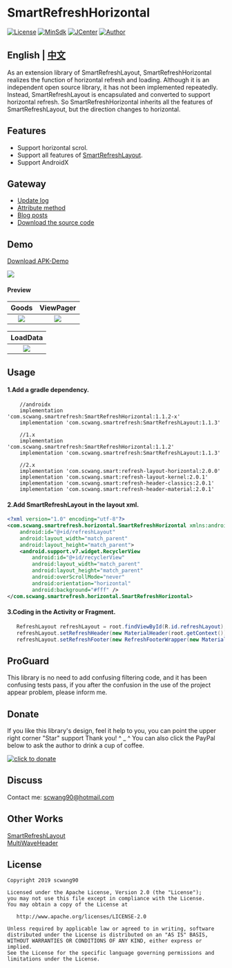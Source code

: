 # SmartRefreshHorizontal

[![License](https://img.shields.io/badge/License%20-Apache%202-337ab7.svg)](https://www.apache.org/licenses/LICENSE-2.0)
[![MinSdk](https://img.shields.io/badge/%20MinSdk%20-%2012%2B%20-f0ad4e.svg)](https://android-arsenal.com/api?level=12)
[![JCenter](https://img.shields.io/badge/%20JCenter%20-1.1.1-5bc0de.svg)](https://bintray.com/scwang90/maven/SmartRefreshHorizontal/_latestVersion)
[![Author](https://img.shields.io/badge/Author-scwang90-11bbff.svg)](https://github.com/scwang90)

## English | [中文](README.md)

As an extension library of SmartRefreshLayout, SmartRefreshHorizontal realizes the function of horizontal refresh and loading.
Although it is an independent open source library, it has not been implemented repeatedly.
Instead, SmartRefreshLayout is encapsulated and converted to support horizontal refresh.
So SmartRefreshHorizontal inherits all the features of SmartRefreshLayout, but the direction changes to horizontal.

## Features

 - Support horizontal scrol.
 - Support all features of [SmartRefreshLayout](https://github.com/scwang90/SmartRefreshLayout).
 - Support AndroidX
 
## Gateway

 - [Update log](https://github.com/scwang90/SmartRefreshHorizontal/blob/master/art/md_update.md)
 - [Attribute method](https://github.com/scwang90/SmartRefreshLayout/blob/master/art/md_property.md)
 - [Blog posts](https://segmentfault.com/a/1190000010066071) 
 - [Download the source code](https://github.com/scwang90/SmartRefreshHorizontal/releases)


## Demo
[Download APK-Demo](https://github.com/scwang90/SmartRefreshHorizontal/raw/master/art/app-release.apk)

![](https://github.com/scwang90/SmartRefreshHorizontal/raw/master/art/png_apk_rqcode.png)

#### Preview

|Goods|ViewPager|
|:---:|:---:|
|![](https://github.com/scwang90/SmartRefreshHorizontal/raw/master/art/gif_goods.gif)|![](https://github.com/scwang90/SmartRefreshHorizontal/raw/master/art/gif_pager.gif)|

|LoadData|
|:---:|
|![](https://github.com/scwang90/SmartRefreshHorizontal/raw/master/art/gif_basic.gif)|

## Usage
#### 1.Add a gradle dependency.
```
    //androidx
    implementation 'com.scwang.smartrefresh:SmartRefreshHorizontal:1.1.2-x'
    implementation 'com.scwang.smartrefresh:SmartRefreshLayout:1.1.3'

    //1.x
    implementation 'com.scwang.smartrefresh:SmartRefreshHorizontal:1.1.2'
    implementation 'com.scwang.smartrefresh:SmartRefreshLayout:1.1.3'

    //2.x
    implementation 'com.scwang.smart:refresh-layout-horizontal:2.0.0'
    implementation 'com.scwang.smart:refresh-layout-kernel:2.0.1'
    implementation 'com.scwang.smart:refresh-header-classics:2.0.1'
    implementation 'com.scwang.smart:refresh-header-material:2.0.1'
```

#### 2.Add SmartRefreshLayout in the layout xml.
```xml
<?xml version="1.0" encoding="utf-8"?>
<com.scwang.smartrefresh.horizontal.SmartRefreshHorizontal xmlns:android="http://schemas.android.com/apk/res/android"
    android:id="@+id/refreshLayout"
    android:layout_width="match_parent"
    android:layout_height="match_parent">
    <android.support.v7.widget.RecyclerView
        android:id="@+id/recyclerView"
        android:layout_width="match_parent"
        android:layout_height="match_parent"
        android:overScrollMode="never"
        android:orientation="horizontal"
        android:background="#fff" />
</com.scwang.smartrefresh.horizontal.SmartRefreshHorizontal>
```

#### 3.Coding in the Activity or Fragment.
```java
   RefreshLayout refreshLayout = root.findViewById(R.id.refreshLayout);
   refreshLayout.setRefreshHeader(new MaterialHeader(root.getContext()));
   refreshLayout.setRefreshFooter(new RefreshFooterWrapper(new MaterialHeader(root.getContext())), -1, -2);
```

## ProGuard

This library is no need to add confusing filtering code, and it has been confusing tests pass, if you after the confusion in the use of the project appear problem, please inform me.

## Donate

If you like this library's design, feel it help to you, you can point the upper right corner "Star" support Thank you! ^ _ ^
You can also click the PayPal below to ask the author to drink a cup of coffee.

[![](https://www.paypalobjects.com/webstatic/i/logo/rebrand/ppcom.svg 'click to donate')](https://www.paypal.me/scwang90)

## Discuss

Contact me: scwang90@hotmail.com 

## Other Works
[SmartRefreshLayout](https://github.com/scwang90/SmartRefreshLayout)  
[MultiWaveHeader](https://github.com/scwang90/MultiWaveHeader)

License
-------

    Copyright 2019 scwang90

    Licensed under the Apache License, Version 2.0 (the "License");
    you may not use this file except in compliance with the License.
    You may obtain a copy of the License at

       http://www.apache.org/licenses/LICENSE-2.0

    Unless required by applicable law or agreed to in writing, software
    distributed under the License is distributed on an "AS IS" BASIS,
    WITHOUT WARRANTIES OR CONDITIONS OF ANY KIND, either express or implied.
    See the License for the specific language governing permissions and
    limitations under the License.

